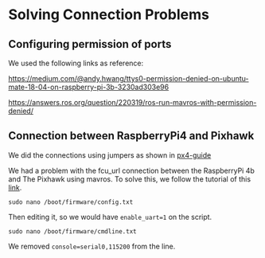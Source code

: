 # Solving Connection Problems

## Configuring permission of ports

We used the following links as reference:

https://medium.com/@andy.hwang/ttys0-permission-denied-on-ubuntu-mate-18-04-on-raspberry-pi-3b-3230ad303e96

https://answers.ros.org/question/220319/ros-run-mavros-with-permission-denied/

## Connection between RaspberryPi4 and Pixhawk

We did the connections using jumpers as shown in [px4-guide](https://docs.px4.io/main/en/companion_computer/pixhawk_rpi.html)

We had a problem with the fcu_url connection between the RaspberryPi 4b and The Pixhawk using mavros. To solve this, we follow the tutorial of this [link](https://devicetests.com/enabling-uart-communication-raspberry-pi-4-ubuntu-20-04).
```
sudo nano /boot/firmware/config.txt
```
Then editing it, so we would have ```enable_uart=1``` on the script.

```
sudo nano /boot/firmware/cmdline.txt
```
We removed ```console=serial0,115200``` from the  line.

